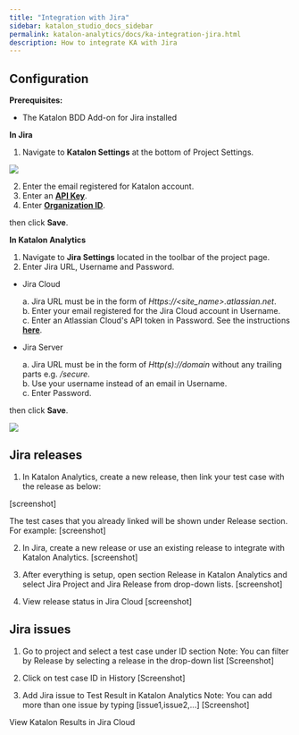 ```yaml
---
title: "Integration with Jira" 
sidebar: katalon_studio_docs_sidebar
permalink: katalon-analytics/docs/ka-integration-jira.html 
description: How to integrate KA with Jira
---
```

## Configuration

**Prerequisites:**
* The Katalon BDD Add-on for Jira installed 

**In Jira**

1. Navigate to **Katalon Settings** at the bottom of Project Settings.

![](https://github.com/katalon-studio/docs-images/raw/master/katalon-analytics/docs/jira-ka-configure/1-jira-ka-config.png)

2. Enter the email registered for Katalon account.
3. Enter an **[API Key](https://docs.katalon.com/katalon-analytics/docs/api-key.html)**.
4. Enter **[Organization ID](https://docs.katalon.com/katalon-analytics/docs/getting-started.html)**.

then click **Save**.

**In Katalon Analytics**

1. Navigate to **Jira Settings** located in the toolbar of the project page.
2. Enter Jira URL, Username and Password.

* Jira Cloud

    a. Jira URL must be in the form of _Https://<site_name>.atlassian.net_.\
    b. Enter your email registered for the Jira Cloud account in Username.\
    c. Enter an Atlassian Cloud's API token in Password. See the instructions **[here](https://confluence.atlassian.com/cloud/api-tokens-938839638.html)**.

* Jira Server

    a. Jira URL must be in the form of _Http(s)://domain_ without any trailing parts e.g. _/secure_.\
    b. Use your username instead of an email in Username.\
    c. Enter Password.

then click **Save**.

![](https://github.com/katalon-studio/docs-images/raw/master/katalon-analytics/docs/jira-ka-configure/2-jira-ka-config.png)

## Jira releases


1. In Katalon Analytics, create a new release, then link your test case with the release as below:

[screenshot]

The test cases that you already linked will be shown under Release section.
For example:
[screenshot]

2. In Jira, create a new release or use an existing release to integrate with Katalon Analytics. 
[screenshot]


3. After everything is setup, open section Release in Katalon Analytics and select Jira Project and Jira Release from drop-down lists.
[screenshot]


4. View release status in Jira Cloud
[screenshot]


## Jira issues

1. Go to project and select a test case under ID section
Note: You can filter by Release by selecting a release in the drop-down list
[Screenshot]

2. Click on test case ID in History
[Screenshot]

3. Add Jira issue to Test Result in Katalon Analytics
Note: You can add more than one issue by typing [issue1,issue2,...]
[Screenshot]

View Katalon Results in Jira Cloud

